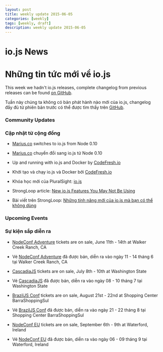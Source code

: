 ```yaml
---
layout: post
title: weekly update 2015-06-05
categories: [weekly]
tags: [weekly, draft]
description: weekly update 2015-06-05
---
```


# io.js News

# Những tin tức mới về io.js

This week we hadn't io.js releases, complete changelog from previous releases can be found [on GitHub](https://github.com/nodejs/io.js/blob/master/CHANGELOG.md).

Tuần này chúng ta không có bản phát hành nào mới của io.js, changelog đầy đủ từ phiên bản trước có thể được tìm thấy trên [GitHub](https://github.com/nodejs/io.js/blob/master/CHANGELOG.md).

### Community Updates

### Cập nhật từ cộng đồng

* [Marius.co](https://twitter.com/edatrero/status/605040698992164864) switches to io.js from Node 0.10
* [Marius.co](https://twitter.com/edatrero/status/605040698992164864) chuyển đổi sang io.js từ Node 0.10

* Up and running with io.js and Docker by [CodeFresh.io](http://blog.codefresh.io/up-and-running-with-io-js-and-docker/)
* Khởi tạo và chạy io.js và Docker bởi [CodeFresh.io](http://blog.codefresh.io/up-and-running-with-io-js-and-docker/)

* Khóa học mới của PluralSight: [io.js](http://www.marcusoft.net/2015/06/new-pluralsight-course-iojs-or-is-it.html)

* StrongLoop article: [New io.js Features You May Not Be Using](https://strongloop.com/strongblog/new-io-js-features-you-may-not-be-using/)
* Bài viết trên StrongLoop: [Những tính năng mới của io.js mà bạn có thể không dùng](https://strongloop.com/strongblog/new-io-js-features-you-may-not-be-using/)

### Upcoming Events

### Sự kiện sắp diễn ra

* [NodeConf Adventure](http://nodeconf.com/) tickets are on sale, June 11th - 14th at Walker Creek Ranch, CA
* Vé [NodeConf Adventure](http://nodeconf.com/) đã được bán, diễn ra vào ngày 11 - 14 tháng 6 tại Walker Creek Ranch, CA

* [CascadiaJS](http://2015.cascadiajs.com/) tickets are on sale, July 8th - 10th at Washington State
* Vé [CascadiaJS](http://2015.cascadiajs.com/) đã được bán, diễn ra vào ngày 08 - 10 tháng 7 tại Washington State

* [BrazilJS Conf](http://braziljs.com.br/) tickets are on sale, August 21st - 22nd at Shopping Center BarraShoppingSul
* Vé [BrazilJS Conf](http://braziljs.com.br/) đã được bán, diễn ra vào ngày 21 - 22 tháng 8 tại Shopping Center BarraShoppingSul

* [NodeConf EU](http://nodeconf.eu/) tickets are on sale, September 6th - 9th at Waterford, Ireland
* Vé [NodeConf EU](http://nodeconf.eu/) đã được bán, diễn ra vào ngày 06 - 09 tháng 9 tại Waterford, Ireland